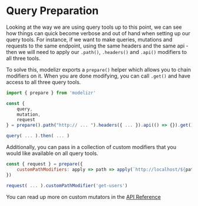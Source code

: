 # Query Preparation

Looking at the way we are using query tools up to this point, we can see how things can quick become verbose and out of hand when setting up our query tools.
For instance, if we want to make queries, mutations and requests to the same endpoint, using the same headers and the same api - then we will need to apply our
`.path()`, `.headers()` and `.api()` modifiers to all three tools.

To solve this, modelizr exports a `prepare()` helper which allows you to chain modifiers on it. When you are done modifying, you can call `.get()` and have access to
all three query tools.

```javascript
import { prepare } from 'modelizr'

const {
    query,
    mutation,
    request
} = prepare().path("http:// ... ").headers({ ... }).api(() => {}).get()

query( ... ).then( ... )
```

Additionally, you can pass in a collection of custom modifiers that you would like available on all query tools.

```javascript
const { request } = prepare({
    customPathModifiers: apply => path => apply(`http://localhost/${path}`)
})

request( ... ).customPathModifier('get-users')
```

You can read up more on custom mutators in the [API Reference](../api/QueryTools.md#custom-modifiers)
